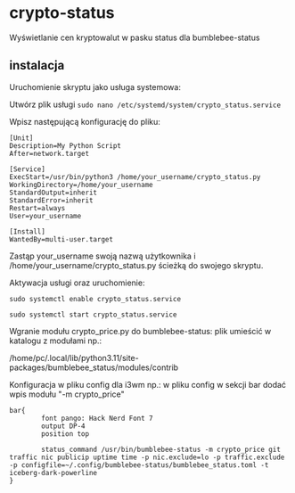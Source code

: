 # crypto-status
Wyświetlanie cen kryptowalut w pasku status dla bumblebee-status

## instalacja
Uruchomienie skryptu jako usługa systemowa:

Utwórz plik usługi 
`
sudo nano /etc/systemd/system/crypto_status.service
`

Wpisz następującą konfigurację do pliku:
```
[Unit]
Description=My Python Script
After=network.target

[Service]
ExecStart=/usr/bin/python3 /home/your_username/crypto_status.py
WorkingDirectory=/home/your_username
StandardOutput=inherit
StandardError=inherit
Restart=always
User=your_username

[Install]
WantedBy=multi-user.target
```

Zastąp your_username swoją nazwą użytkownika i /home/your_username/crypto_status.py ścieżką do swojego skryptu.

Aktywacja usługi oraz uruchomienie:
```
sudo systemctl enable crypto_status.service
```
```
sudo systemctl start crypto_status.service
```

Wgranie modułu crypto_price.py do bumblebee-status:
plik umieścić w katalogu z modułami np.:

/home/pc/.local/lib/python3.11/site-packages/bumblebee_status/modules/contrib

Konfiguracja w pliku config dla i3wm np.:
w pliku config w sekcji bar dodać wpis modułu "-m crypto_price"
```
bar{
        font pango: Hack Nerd Font 7
        output DP-4
        position top

        status_command /usr/bin/bumblebee-status -m crypto_price git traffic nic publicip uptime time -p nic.exclude=lo -p traffic.exclude -p configfile=~/.config/bumblebee-status/bumblebee_status.toml -t iceberg-dark-powerline 
}
```
